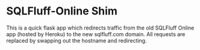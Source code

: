# SQLFluff-Online Shim

This is a quick flask app which redirects traffic from the old SQLFluff Online app 
(hosted by Heroku) to the new sqlfluff.com domain. All requests are replaced by swapping 
out the hostname and redirecting.